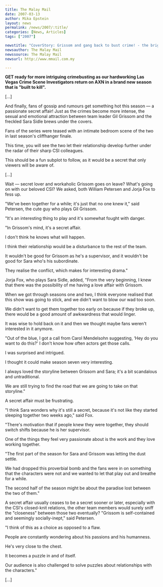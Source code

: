 ```yaml
---
title: The Malay Mail 
date: 2007-03-13
author: Mika Epstein
layout: news
permalink: /news/2007/:title/
categories: [News, Articles]
tags: ["2007"]

newstitle: "CoverStory: Grissom and gang back to bust crime! - the bright lights of vegas return with season 7"
newsauthor: The Malay Mail 
newssource: The Malay Mail 
newsurl: http://www.mmail.com.my

---
```


**GET ready for more intriguing crimebusting as our hardworking Las Vegas Crime Scene Investigators return on AXN in a brand new season that is "built to kill".**

[...]

And finally, fans of gossip and rumours get something hot this season &#8212; a passionate secret affair! Just as the crimes become more intense, the sexual and emotional attraction between team leader Gil Grissom and the freckled Sara Sidle brews under the covers.

Fans of the series were teased with an intimate bedroom scene of the two in last season's cliffhanger finale.

This time, you will see the two let their relationship develop further under the radar of their sharp CSI colleagues.

This should be a fun subplot to follow, as it would be a secret that only viewers will be aware of.

[...]

Wait &#8212; secret lover and workaholic Grissom goes on leave? What's going on with our beloved CSI? We asked, both William Petersen and Jorja Fox to fess up.

"We've been together for a while; it's just that no one knew it," said Petersen, the cute guy who plays Gil Grissom.

"It's an interesting thing to play and it's somewhat fought with danger.

"In Grissom's mind, it's a secret affair.

I don't think he knows what will happen.

I think their relationship would be a disturbance to the rest of the team.

It wouldn't be good for Grissom as he's a supervisor, and it wouldn't be good for Sara who's his subordinate.

They realise the conflict, which makes for interesting drama."

Jorja Fox, who plays Sara Sidle, added, "From the very beginning, I knew that there was the possibility of me having a love affair with Grissom.

When we got through seasons one and two, I think everyone realised that this show was going to stick, and we didn't want to blow our wad too soon.

We didn't want to get them together too early on because if they broke up, there would be a good amount of awkwardness that would linger.

It was wise to hold back on it and then we thought maybe fans weren't interested in it anymore.

"Out of the blue, I got a call from Carol Mendelsohn suggesting, &#8216;Hey do you want to do this?' I don't know how often actors get those calls.

I was surprised and intrigued.

I thought it could make season seven very interesting.

I always loved the storyline between Grissom and Sara; it's a bit scandalous and untraditional.

We are still trying to find the road that we are going to take on that storyline."

A secret affair must be frustrating.

"I think Sara wonders why it's still a secret, because it's not like they started sleeping together two weeks ago," said Fox.

"There's motivation that if people knew they were together, they should switch shifts because he is her supervisor.

One of the things they feel very passionate about is the work and they love working together.

"The first part of the season for Sara and Grissom was letting the dust settle.

We had dropped this proverbial bomb and the fans were in on something that the characters were not and we wanted to let that play out and breathe for a while.

The second half of the season might be about the paradise lost between the two of them."

A secret affair usually ceases to be a secret sooner or later, especially with the CSI's closed-knit relations, the other team members would surely sniff the "closeness" between those two eventually? "Grissom is self-contained and seemingly socially-inept," said Petersen.

"I think of this as a choice as opposed to a flaw.

People are constantly wondering about his passions and his humanness.

He's very close to the chest.

It becomes a puzzle in and of itself.

Our audience is also challenged to solve puzzles about relationships with the characters."

[...]